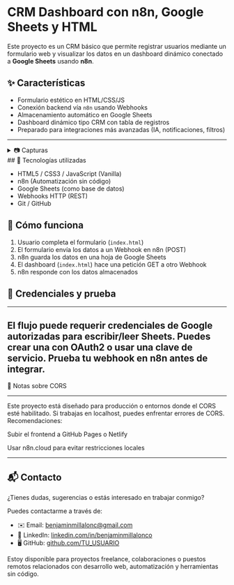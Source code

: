 # CRM Dashboard con n8n, Google Sheets y HTML

Este proyecto es un CRM básico que permite registrar usuarios mediante un formulario web y visualizar los datos en un dashboard dinámico conectado a **Google Sheets** usando **n8n**.

## ✨ Características

- Formulario estético en HTML/CSS/JS
- Conexión backend vía `n8n` usando Webhooks
- Almacenamiento automático en Google Sheets
- Dashboard dinámico tipo CRM con tabla de registros
- Preparado para integraciones más avanzadas (IA, notificaciones, filtros)
---

<details>
##<summary> 📷 Capturas</summary>
---


![Formulario](assets/formulario.JPG)
---
![Dashboard](assets/dashboard.JPG)
---
</details>
## 🧠 Tecnologías utilizadas

- HTML5 / CSS3 / JavaScript (Vanilla)
- n8n (Automatización sin código)
- Google Sheets (como base de datos)
- Webhooks HTTP (REST)
- Git / GitHub

## 🚀 Cómo funciona

1. Usuario completa el formulario (`index.html`)
2. El formulario envía los datos a un Webhook en n8n (POST)
3. n8n guarda los datos en una hoja de Google Sheets
4. El dashboard (`index.html`) hace una petición GET a otro Webhook
5. n8n responde con los datos almacenados
   
## 🧪 Credenciales y prueba

---
El flujo puede requerir credenciales de Google autorizadas para escribir/leer Sheets. 
Puedes crear una con OAuth2 o usar una clave de servicio.
Prueba tu webhook en n8n antes de integrar.
---
🔐 Notas sobre CORS

---
Este proyecto está diseñado para producción o entornos donde el CORS esté habilitado. Si trabajas en localhost, puedes enfrentar errores de CORS. Recomendaciones:

Subir el frontend a GitHub Pages o Netlify

Usar n8n.cloud para evitar restricciones locales

---
## 📬 Contacto


¿Tienes dudas, sugerencias o estás interesado en trabajar conmigo?

Puedes contactarme a través de:

- ✉️ Email: [benjaminmillalonc@gmail.com](mailto:benjaminmillalonc@gmail.com)
- 💼 LinkedIn: [linkedin.com/in/benjaminmillalonco](https://www.linkedin.com/in/benjaminmillalonco)
- 🖥️ GitHub: [github.com/TU_USUARIO](https://github.com/TU_USUARIO)

Estoy disponible para proyectos freelance, colaboraciones o puestos remotos relacionados con desarrollo web, automatización y herramientas sin código.
